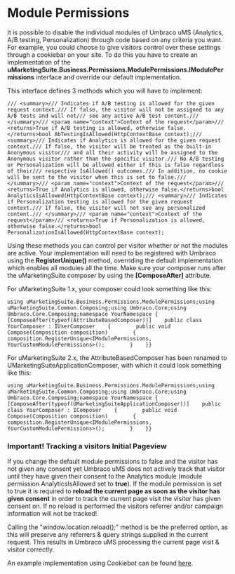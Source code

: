 # Module Permissions

It is possible to disable the individual modules of Umbraco uMS (Analytics, A/B testing, Personalization) through code based on any criteria you want. For example, you could choose to give visitors control over these settings through a cookiebar on your site. To do this you have to create an implementation of the **uMarketingSuite.Business.Permissions.ModulePermissions.IModulePermissions** interface and override our default implementation.

This interface defines 3 methods which you will have to implement:

    /// <summary>/// Indicates if A/B testing is allowed for the given request context./// If false, the visitor will not be assigned to any A/B tests and will not/// see any active A/B test content./// </summary>/// <param name="context">Context of the request</param>/// <returns>True if A/B testing is allowed, otherwise false.</returns>bool AbTestingIsAllowed(HttpContextBase context);/// <summary>/// Indicates if Analytics is allowed for the given request context./// If false, the visitor will be treated as the built-in Anonymous visitor/// and all their activity will be assigned to the Anonymous visitor rather than the specific visitor./// No A/B testing or Personalization will be allowed either if this is false regardless of their/// respective IsAllowed() outcomes./// In addition, no cookie will be sent to the visitor when this is set to false./// </summary>/// <param name="context">Context of the request</param>/// <returns>True if Analytics is allowed, otherwise false.</returns>bool AnalyticsIsAllowed(HttpContextBase context);/// <summary>/// Indicates if Personalization testing is allowed for the given request context./// If false, the visitor will not see any personalized content./// </summary>/// <param name="context">Context of the request</param>/// <returns>True if Personalization is allowed, otherwise false.</returns>bool PersonalizationIsAllowed(HttpContextBase context);

Using these methods you can control per visitor whether or not the modules are active. Your implementation will need to be registered with Umbraco using the **RegisterUnique()** method, overriding the default implementation which enables all modules all the time. Make sure your composer runs after the uMarketingSuite composer by using the **[ComposeAfter]** attribute.

For uMarketingSuite 1.x, your composer could look something like this:

    using uMarketingSuite.Business.Permissions.ModulePermissions;using uMarketingSuite.Common.Composing;using Umbraco.Core;using Umbraco.Core.Composing;namespace YourNamespace {    [ComposeAfter(typeof(AttributeBasedComposer))]    public class YourComposer : IUserComposer    {        public void Compose(Composition composition)        {            composition.RegisterUnique<IModulePermissions, YourCustomModulePermissions>();        }    }}

For uMarketingSuite 2.x, the AttributeBasedComposer has been renamed to UMarketingSuiteApplicationComposer, with which it could look something like this:

    using uMarketingSuite.Business.Permissions.ModulePermissions;using uMarketingSuite.Common.Composing;using Umbraco.Core;using Umbraco.Core.Composing;namespace YourNamespace {    [ComposeAfter(typeof(UMarketingSuiteApplicationComposer))]    public class YourComposer : IComposer    {        public void Compose(Composition composition)        {            composition.RegisterUnique<IModulePermissions, YourCustomModulePermissions>();        }    }}

### Important! Tracking a visitors Initial Pageview

If you change the default module permissions to false and the visitor has not given any consent yet Umbraco uMS does not actively track that visitor until they have given their consent to the Analytics module (module permission AnalyticsIsAllowed set to **true**). If the module permission is set to true it is required to **reload the current page as soon as the visitor has given consent** in order to track the current page visit the visitor has given consent on. If no reload is performed the visitors referrer and/or campaign information will not be tracked!

Calling the "window.location.reload();" method is be the preferred option, as this will preserve any referrers & query strings supplied in the current request. This results in Umbraco uMS processing the current page visit & visitor correctly. 

An example implementation using Cookiebot can be found [here](/security-privacy/gdpr/how-to-become-gdpr-compliant-using-cookiebot/).
